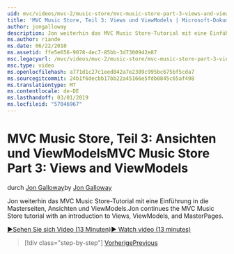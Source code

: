 ```yaml
---
uid: mvc/videos/mvc-2/music-store/mvc-music-store-part-3-views-and-viewmodels
title: 'MVC Music Store, Teil 3: Views und ViewModels | Microsoft-Dokumentation'
author: jongalloway
description: Jon weiterhin das MVC Music Store-Tutorial mit eine Einführung in die Masterseiten, Ansichten und ViewModels.
ms.author: riande
ms.date: 06/22/2010
ms.assetid: ffe5e656-9078-4ec7-85bb-3d7300942e87
msc.legacyurl: /mvc/videos/mvc-2/music-store/mvc-music-store-part-3-views-and-viewmodels
msc.type: video
ms.openlocfilehash: a771d1c27c1eed842a7e2389c995bc675bf5cda7
ms.sourcegitcommit: 24b1f6decbb17bb22a45166e5fdb0845c65af498
ms.translationtype: MT
ms.contentlocale: de-DE
ms.lasthandoff: 03/01/2019
ms.locfileid: "57046967"
---
```

<a name="mvc-music-store-part-3-views-and-viewmodels"></a><span data-ttu-id="2a2ee-103">MVC Music Store, Teil 3: Ansichten und ViewModels</span><span class="sxs-lookup"><span data-stu-id="2a2ee-103">MVC Music Store Part 3: Views and ViewModels</span></span>
====================
<span data-ttu-id="2a2ee-104">durch [Jon Galloway](https://github.com/jongalloway)</span><span class="sxs-lookup"><span data-stu-id="2a2ee-104">by [Jon Galloway](https://github.com/jongalloway)</span></span>

<span data-ttu-id="2a2ee-105">Jon weiterhin das MVC Music Store-Tutorial mit eine Einführung in die Masterseiten, Ansichten und ViewModels.</span><span class="sxs-lookup"><span data-stu-id="2a2ee-105">Jon continues the MVC Music Store tutorial with an introduction to Views, ViewModels, and MasterPages.</span></span>

[<span data-ttu-id="2a2ee-106">&#9654;Sehen Sie sich Video (13 Minuten)</span><span class="sxs-lookup"><span data-stu-id="2a2ee-106">&#9654; Watch video (13 minutes)</span></span>](https://channel9.msdn.com/Blogs/ASP-NET-Site-Videos/mvc-music-store-part-3-views-and-viewmodels)

> [!div class="step-by-step"]
> [<span data-ttu-id="2a2ee-107">Vorherige</span><span class="sxs-lookup"><span data-stu-id="2a2ee-107">Previous</span></span>](mvc-music-store-part-2-controllers.md)
